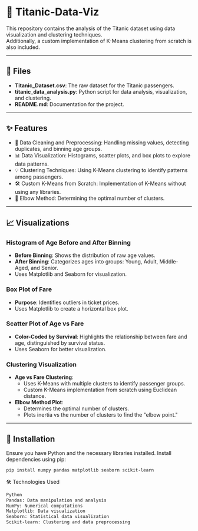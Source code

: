 # 🚢 Titanic-Data-Viz

This repository contains the analysis of the Titanic dataset using data visualization and clustering techniques.  
Additionally, a custom implementation of K-Means clustering from scratch is also included.

---

## 📂 Files

- **Titanic_Dataset.csv**: The raw dataset for the Titanic passengers.
- **titanic_data_analysis.py**: Python script for data analysis, visualization, and clustering.
- **README.md**: Documentation for the project.

---

## ✨ Features

- 📝 Data Cleaning and Preprocessing: Handling missing values, detecting duplicates, and binning age groups.
- 📊 Data Visualization: Histograms, scatter plots, and box plots to explore data patterns.
- 💡 Clustering Techniques: Using K-Means clustering to identify patterns among passengers.
- 🛠️ Custom K-Means from Scratch: Implementation of K-Means without using any libraries.
- 📐 Elbow Method: Determining the optimal number of clusters.

---

## 📈 Visualizations

### Histogram of Age Before and After Binning

- **Before Binning**: Shows the distribution of raw age values.
- **After Binning**: Categorizes ages into groups: Young, Adult, Middle-Aged, and Senior.
- Uses Matplotlib and Seaborn for visualization.

### Box Plot of Fare

- **Purpose**: Identifies outliers in ticket prices.
- Uses Matplotlib to create a horizontal box plot.

### Scatter Plot of Age vs Fare

- **Color-Coded by Survival**: Highlights the relationship between fare and age, distinguished by survival status.
- Uses Seaborn for better visualization.

### Clustering Visualization

- **Age vs Fare Clustering**:
  - Uses K-Means with multiple clusters to identify passenger groups.
  - Custom K-Means implementation from scratch using Euclidean distance.
- **Elbow Method Plot**:
  - Determines the optimal number of clusters.
  - Plots inertia vs the number of clusters to find the "elbow point."

---

## 💾 Installation

Ensure you have Python and the necessary libraries installed. Install dependencies using pip:

```bash
pip install numpy pandas matplotlib seaborn scikit-learn
```

🛠️ Technologies Used

```bash
Python
Pandas: Data manipulation and analysis
NumPy: Numerical computations
Matplotlib: Data visualization
Seaborn: Statistical data visualization
Scikit-learn: Clustering and data preprocessing
```
